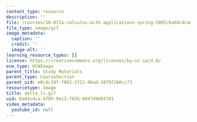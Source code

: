 ```yaml
---
content_type: resource
description: ''
file: /courses/18-013a-calculus-with-applications-spring-2005/6a64c4ca4f899e12785b604749d03781_delta_lc.gif
file_type: image/gif
image_metadata:
  caption: ''
  credit: ''
  image-alt: ''
learning_resource_types: []
license: https://creativecommons.org/licenses/by-nc-sa/4.0/
ocw_type: OCWImage
parent_title: Study Materials
parent_type: CourseSection
parent_uid: e8cdc347-f062-2f11-96ad-2879f268cc73
resourcetype: Image
title: delta_lc.gif
uid: 6a64c4ca-4f89-9e12-785b-604749d03781
video_metadata:
  youtube_id: null
---
```

